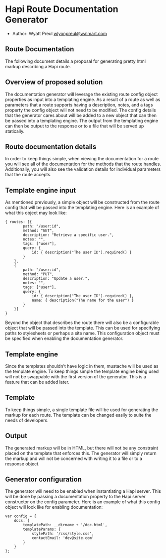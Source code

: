 # Hapi Route Documentation Generator

* Author: Wyatt Preul <wlyonpreul@walmart.com>

## Route Documentation

The following document details a proposal for generating pretty html markup describing a Hapi route.

## Overview of proposed solution

The documentation generator will leverage the existing route config object properties as input into a templating engine.  As a result of a route as well as parameters that a route supports having a description, notes, and a tags property the config object will not need to be modified.  The config details that the generator cares about will be added to a new object that can then be passed into a templating engine.  The output from the templating engine can then be output to the response or to a file that will be served up statically.

## Route documentation details

In order to keep things simple, when viewing the documentation for a route you will see all of the documentation for the methods that the route handles.  Additionally, you will also see the validation details for individual parameters that the route accepts.

## Template engine input

As mentioned previously, a simple object will be constructed from the route config that will be passed into the templating engine.  Here is an example of what this object may look like:

````
{ routes: [{
        path: "/user:id",
        method: "GET",
        description: "Retrieve a specific user.",
        notes: "",
        tags: ["user"],
        query: {
            id: { description("The user ID").required() }
        }
    },
    {
        path: "/user:id",
        method: "PUT",
        description: "Update a user.",
        notes: "",
        tags: ["user"],
        query: {
            id: { description("The user ID").required() },
            name: { description("The name for the user") }
        }
    }]
}
````

Beyond the object that describes the route there will also be a configurable object that will be passed into the template.  This can be used for specifying paths to stylesheets or perhaps a site name.  This configuration object must be specified when enabling the documentation generator.

## Template engine

Since the templates shouldn't have logic in them, mustache will be used as the template engine.  To keep things simple the template engine being used will not be swappable with the first version of the generator.  This is a feature that can be added later.

## Template

To keep things simple, a single template file will be used for generating the markup for each route.  The template can be changed easily to suite the needs of developers.

## Output

The generated markup will be in HTML, but there will not be any constraint placed on the template that enforces this.  The generator will simply return the markup and will not be concerned with writing it to a file or to a response object.

## Generator configuration

The generator will need to be enabled when instantiating a Hapi server.  This will be done by passing a documentation property to the Hapi server constructor on the config parameter.  Here is an example of what this config object will look like for enabling documentation:

````
var config = {
    docs: {
        templatePath: __dirname + '/doc.html',
        templateParams: {
            stylePath: '/css/style.css',
            contactEmail: 'dev@site.com'
        }
    }
};
````